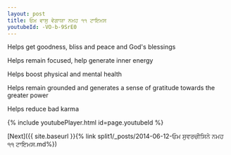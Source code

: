 ```yaml
---
layout: post
title: ਓਮ ਵਾਸੁ ਵੇਗਾਯਾ ਨਮਹ ੧੧ ਟਾਇਮਸ
youtubeId: -VO-b-9SrE0
---
```

 
 
Helps get goodness, bliss and peace and God's blessings
 
Helps remain focused, help generate inner energy 
 
Helps boost physical and mental health 
 
Helps remain grounded and generates a sense of gratitude towards the greater power 
 
Helps reduce bad karma
 
 
 
 


{% include youtubePlayer.html id=page.youtubeId %}
 
[Next]({{ site.baseurl }}{% link  split1/_posts/2014-06-12-ਓਮ ਸੁਵਰਚੀਸਿਨੇ ਨਮਹ ੧੧ ਟਾਇਮਸ.md%})
 
